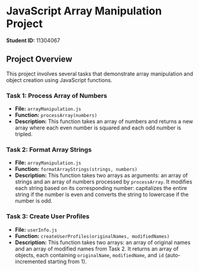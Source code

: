 # JavaScript Array Manipulation Project

**Student ID:** 11304067

## Project Overview

This project involves several tasks that demonstrate array manipulation and object creation using JavaScript functions.

### Task 1: Process Array of Numbers

- **File:** `arrayManipulation.js`
- **Function:** `processArray(numbers)`
- **Description:** This function takes an array of numbers and returns a new array where each even number is squared and each odd number is tripled.

### Task 2: Format Array Strings

- **File:** `arrayManipulation.js`
- **Function:** `formatArrayStrings(strings, numbers)`
- **Description:** This function takes two arrays as arguments: an array of strings and an array of numbers processed by `processArray`. It modifies each string based on its corresponding number: capitalizes the entire string if the number is even and converts the string to lowercase if the number is odd.

### Task 3: Create User Profiles

- **File:** `userInfo.js`
- **Function:** `createUserProfiles(originalNames, modifiedNames)`
- **Description:** This function takes two arrays: an array of original names and an array of modified names from Task 2. It returns an array of objects, each containing `originalName`, `modifiedName`, and `id` (auto-incremented starting from 1).

